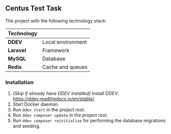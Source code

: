 ## Centus Test Task

The project with the following technology stack:

| **Technology** |                   |
|----------|-------------------|
| **DDEV**     | Local environment |
| **Laravel**  | Framework         |
| **MySQL**    | Database          |
| **Redis**    | Cache and queues  |

### Installation

1. _(Skip if already have DDEV installed)_ Install DDEV: https://ddev.readthedocs.io/en/stable/.
2. Start Docker daemon.
3. Run `ddev start` in the project root.
4. Run `ddev composer update` in the project root.
5. Run `ddev composer reinitialize` for performing the database migrations and seeding.

